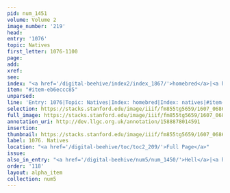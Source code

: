 ```yaml
---
pid: num_1451
volume: Volume 2
image_number: '219'
head:
entry: '1076'
topic: Natives
first_letter: 1076-1100
page:
add:
xref:
see:
index: "<a href='/digital-beehive/index2/index_1867/'>homebred</a>|<a href='/digital-beehive/index3/index_2682/'>natives</a>"
item: "#item-eb6eccc85"
unparsed:
line: 'Entry: 1076|Topic: Natives|Index: homebred|Index: natives|#item-eb6eccc85'
selection: https://stacks.stanford.edu/image/iiif/fm855tg5659/1607_0686/424,909,2774,166/full/0/default.jpg
full_image: https://stacks.stanford.edu/image/iiif/fm855tg5659/1607_0686/full/full/0/default.jpg
annotation_uri: http://dev.llgc.org.uk/annotation/1588878014591
insertion:
thumbnail: https://stacks.stanford.edu/image/iiif/fm855tg5659/1607_0686/424,909,600,180/250,/0/default.jpg
label: 1076. Natives
location: "<a href='/digital-beehive/toc/toc2_209/'>Full Page</a>"
issue:
also_in_entry: "<a href='/digital-beehive/num5/num_1450/'>Hell</a>|<a href='/digital-beehive/num5/num_1452/'>Stranger</a>"
order: '118'
layout: alpha_item
collection: num5
---
```

